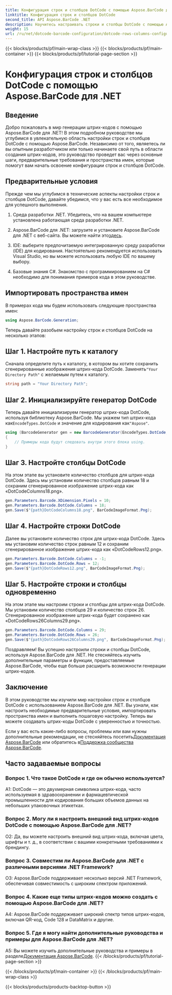 ```yaml
---
title: Конфигурация строк и столбцов DotCode с помощью Aspose.BarCode для .NET
linktitle: Конфигурация строк и столбцов DotCode
second_title: API Aspose.BarCode .NET
description: Научитесь настраивать строки и столбцы DotCode с помощью Aspose.BarCode для .NET. Создавайте точные и настраиваемые 2D-штрих-коды без особых усилий.
weight: 15
url: /ru/net/dotcode-barcode-configuration/dotcode-rows-columns-configuration/
---
```


{{< blocks/products/pf/main-wrap-class >}}
{{< blocks/products/pf/main-container >}}
{{< blocks/products/pf/tutorial-page-section >}}

# Конфигурация строк и столбцов DotCode с помощью Aspose.BarCode для .NET

## Введение

Добро пожаловать в мир генерации штрих-кодов с помощью Aspose.BarCode для .NET! В этом подробном руководстве мы углубимся в увлекательную область настройки строк и столбцов DotCode с помощью Aspose.BarCode. Независимо от того, являетесь ли вы опытным разработчиком или только начинаете свой путь в области создания штрих-кодов, это руководство проведет вас через основные шаги, предварительные требования и пространства имен, которые помогут вам начать освоение конфигурации строк и столбцов DotCode.

## Предварительные условия

Прежде чем мы углубимся в технические аспекты настройки строк и столбцов DotCode, давайте убедимся, что у вас есть все необходимое для успешного выполнения.

1. Среда разработки .NET. Убедитесь, что на вашем компьютере установлена работающая среда разработки .NET.

2.  Aspose.BarCode для .NET: загрузите и установите Aspose.BarCode для .NET с веб-сайта. Вы можете найти это[здесь](https://releases.aspose.com/barcode/net/).

3. IDE: выберите предпочитаемую интегрированную среду разработки (IDE) для кодирования. Настоятельно рекомендуется использовать Visual Studio, но вы можете использовать любую IDE по вашему выбору.

4. Базовые знания C#. Знакомство с программированием на C# необходимо для понимания примеров кода в этом руководстве.

## Импортировать пространства имен

В примерах кода мы будем использовать следующие пространства имен:

```csharp
using Aspose.BarCode.Generation;
```

Теперь давайте разобьем настройку строк и столбцов DotCode на несколько этапов:

## Шаг 1. Настройте путь к каталогу

 Сначала определите путь к каталогу, в котором вы хотите сохранить сгенерированные изображения штрих-кода DotCode. Заменять`"Your Directory Path"` с желаемым путем к каталогу.

```csharp
string path = "Your Directory Path";
```

## Шаг 2. Инициализируйте генератор DotCode

 Теперь давайте инициализируем генератор штрих-кода DotCode, используя библиотеку Aspose.BarCode. Мы укажем тип штрих-кода как`EncodeTypes.DotCode` и значение для кодирования как`"Aspose"`.

```csharp
using (BarcodeGenerator gen = new BarcodeGenerator(EncodeTypes.DotCode, "Aspose"))
{
    // Примеры кода будут следовать внутри этого блока using.
}
```

## Шаг 3. Настройте столбцы DotCode

На этом этапе вы установите количество столбцов для штрих-кода DotCode. Здесь мы установим количество столбцов равным 18 и сохраним сгенерированное изображение штрих-кода как «DotCodeColumns18.png».

```csharp
gen.Parameters.Barcode.XDimension.Pixels = 10;
gen.Parameters.Barcode.DotCode.Columns = 18;
gen.Save($"{path}DotCodeColumns18.png", BarCodeImageFormat.Png);
```

## Шаг 4. Настройте строки DotCode

Далее вы установите количество строк для штрих-кода DotCode. Здесь мы установим количество строк равным 12 и сохраним сгенерированное изображение штрих-кода как «DotCodeRows12.png».

```csharp
gen.Parameters.Barcode.DotCode.Columns = -1;
gen.Parameters.Barcode.DotCode.Rows = 12;
gen.Save($"{path}DotCodeRows12.png", BarCodeImageFormat.Png);
```

## Шаг 5. Настройте строки и столбцы одновременно

На этом этапе мы настроим строки и столбцы для штрих-кода DotCode. Мы установим количество столбцов 29 и количество строк 26. Сгенерированное изображение штрих-кода будет сохранено как «DotCodeRows26Columns29.png».

```csharp
gen.Parameters.Barcode.DotCode.Columns = 29;
gen.Parameters.Barcode.DotCode.Rows = 26;
gen.Save($"{path}DotCodeRows26Columns29.png", BarCodeImageFormat.Png);
```

Поздравляем! Вы успешно настроили строки и столбцы DotCode, используя Aspose.BarCode для .NET. Не стесняйтесь изучить дополнительные параметры и функции, предоставляемые Aspose.BarCode, чтобы еще больше расширить возможности генерации штрих-кодов.

## Заключение

В этом руководстве мы изучили мир настройки строк и столбцов DotCode с использованием Aspose.BarCode для .NET. Вы узнали, как настроить необходимые предварительные условия, импортировать пространства имен и выполнить пошаговую настройку. Теперь вы можете создавать штрих-коды DotCode с уверенностью и точностью.

 Если у вас есть какие-либо вопросы, проблемы или вам нужны дополнительные рекомендации, не стесняйтесь посетить[Документация Aspose.BarCode](https://reference.aspose.com/barcode/net/) или обратитесь в[Поддержка сообщества Aspose.BarCode](https://forum.aspose.com/c/barcode/13).


## Часто задаваемые вопросы

### Вопрос 1. Что такое DotCode и где он обычно используется?

A1: DotCode — это двухмерная символика штрих-кода, часто используемая в здравоохранении и фармацевтической промышленности для кодирования больших объемов данных на небольших упаковочных этикетках.

### Вопрос 2. Могу ли я настроить внешний вид штрих-кодов DotCode с помощью Aspose.BarCode для .NET?

О2: Да, вы можете настроить внешний вид штрих-кода, включая цвета, шрифты и т. д., в соответствии с вашими конкретными требованиями к брендингу.

### Вопрос 3. Совместим ли Aspose.BarCode для .NET с различными версиями .NET Framework?

О3: Aspose.BarCode поддерживает несколько версий .NET Framework, обеспечивая совместимость с широким спектром приложений.

### Вопрос 4. Какие еще типы штрих-кодов можно создать с помощью Aspose.BarCode для .NET?

A4: Aspose.BarCode поддерживает широкий спектр типов штрих-кодов, включая QR-код, Code 128 и DataMatrix и другие.

### Вопрос 5. Где я могу найти дополнительные руководства и примеры для Aspose.BarCode для .NET?

 A5: Вы можете изучить дополнительные руководства и примеры в разделе[Документация Aspose.BarCode](https://reference.aspose.com/barcode/net/).
{{< /blocks/products/pf/tutorial-page-section >}}

{{< /blocks/products/pf/main-container >}}
{{< /blocks/products/pf/main-wrap-class >}}

{{< blocks/products/products-backtop-button >}}
